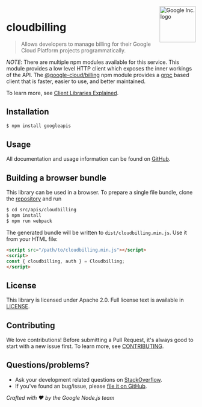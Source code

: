 <img src="https://avatars0.githubusercontent.com/u/1342004?v=3&s=96" alt="Google Inc. logo" title="Google" align="right" height="96" width="96"/>

# cloudbilling

> Allows developers to manage billing for their Google Cloud Platform projects programmatically.

*NOTE*: There are multiple npm modules available for this service. This module
provides a low level HTTP client which exposes the inner workings of the API.
The [@google-cloud/billing](https://www.npmjs.com/package/@google-cloud/billing)
npm module provides a [grpc](https://grpc.io/) based client that is faster, easier to use, and better maintained.

To learn more, see [Client Libraries Explained](https://cloud.google.com/apis/docs/client-libraries-explained).

## Installation

```sh
$ npm install googleapis
```

## Usage
All documentation and usage information can be found on [GitHub](https://github.com/googleapis/google-api-nodejs-client).

## Building a browser bundle

This library can be used in a browser. To prepare a single file bundle, clone the
[repository](https://github.com/googleapis/google-api-nodejs-client) and run

```sh
$ cd src/apis/cloudbilling
$ npm install
$ npm run webpack
```

The generated bundle will be written to `dist/cloudbilling.min.js`. Use it from your HTML file:

```html
<script src="/path/to/cloudbilling.min.js"></script>
<script>
const { cloudbilling, auth } = Cloudbilling;
</script>
```

## License
This library is licensed under Apache 2.0. Full license text is available in [LICENSE](https://github.com/googleapis/google-api-nodejs-client/blob/master/LICENSE).

## Contributing
We love contributions! Before submitting a Pull Request, it's always good to start with a new issue first. To learn more, see [CONTRIBUTING](https://github.com/google/google-api-nodejs-client/blob/master/.github/CONTRIBUTING.md).

## Questions/problems?
* Ask your development related questions on [StackOverflow](http://stackoverflow.com/questions/tagged/google-api-nodejs-client).
* If you've found an bug/issue, please [file it on GitHub](https://github.com/googleapis/google-api-nodejs-client/issues).


*Crafted with ❤️ by the Google Node.js team*
